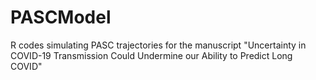 # PASCModel
R codes simulating PASC trajectories for the manuscript "Uncertainty in COVID-19 Transmission Could Undermine our Ability to Predict Long COVID"
